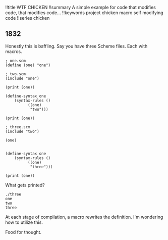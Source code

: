!!title WTF CHICKEN
!!summary A simple example for code that modifies code, that modifies code...
!!keywords project chicken macro self modifying code
!!series chicken

## 1832 

Honestly this is baffling. Say you have three Scheme files. Each with macros. 

```
; one.scm
(define (one) "one")
```

```
; two.scm
(include "one")

(print (one))

(define-syntax one
    (syntax-rules ()
          ((one)
           "two"))) 

(print (one))
```

```
; three.scm
(include "two")

(one)


(define-syntax one
    (syntax-rules ()
          ((one)
           "three"))) 

(print (one))
```

What gets printed?

```
./three
one
two
three
```

At each stage of compilation, a macro rewrites the definition. I'm wondering how to utilize this.

Food for thought.